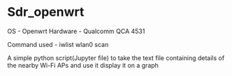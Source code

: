 # Sdr_openwrt
OS - Openwrt
Hardware - Qualcomm QCA 4531

Command used - iwlist wlan0 scan

A simple python script(Jupyter file) to take the text file containing details of the nearby Wi-Fi APs and use it display it on a graph
